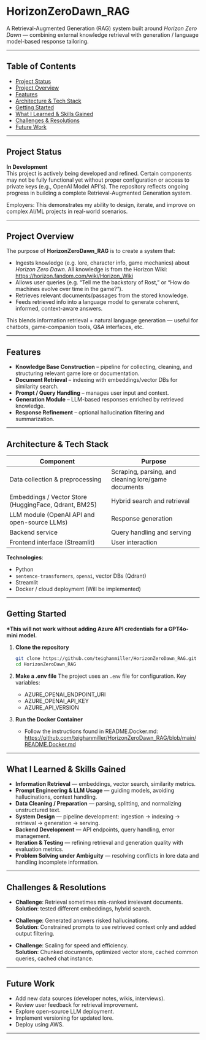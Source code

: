 # HorizonZeroDawn_RAG

A Retrieval-Augmented Generation (RAG) system built around _Horizon Zero Dawn_ — combining external knowledge retrieval with generation / language model-based response tailoring.

---

## Table of Contents

- [Project Status](#project-status)
- [Project Overview](#project-overview)
- [Features](#features)
- [Architecture & Tech Stack](#architecture--tech-stack)
- [Getting Started](#getting-started)
- [What I Learned & Skills Gained](#what-i-learned--skills-gained)
- [Challenges & Resolutions](#challenges--resolutions)
- [Future Work](#future-work)

---

## Project Status

**In Development**  
This project is actively being developed and refined. Certain components may not be fully functional yet without proper configuration or access to private keys (e.g., OpenAI Model API's). The repository reflects ongoing progress in building a complete Retrieval-Augmented Generation system.

Employers: This demonstrates my ability to design, iterate, and improve on complex AI/ML projects in real-world scenarios.

---

## Project Overview

The purpose of **HorizonZeroDawn_RAG** is to create a system that:

- Ingests knowledge (e.g. lore, character info, game mechanics) about _Horizon Zero Dawn_. All knowledge is from the Horizon Wiki: https://horizon.fandom.com/wiki/Horizon_Wiki
- Allows user queries (e.g. “Tell me the backstory of Rost,” or “How do machines evolve over time in the game?”).
- Retrieves relevant documents/passages from the stored knowledge.
- Feeds retrieved info into a language model to generate coherent, informed, context-aware answers.

This blends information retrieval + natural language generation — useful for chatbots, game-companion tools, Q&A interfaces, etc.

---

## Features

- **Knowledge Base Construction** – pipeline for collecting, cleaning, and structuring relevant game lore or documentation.
- **Document Retrieval** – indexing with embeddings/vector DBs for similarity search.
- **Prompt / Query Handling** – manages user input and context.
- **Generation Module** – LLM-based responses enriched by retrieved knowledge.
- **Response Refinement** – optional hallucination filtering and summarization.

---

## Architecture & Tech Stack

| Component                                             | Purpose                                             |
| ----------------------------------------------------- | --------------------------------------------------- |
| Data collection & preprocessing                       | Scraping, parsing, and cleaning lore/game documents |
| Embeddings / Vector Store (HuggingFace, Qdrant, BM25) | Hybrid search and retrieval                         |
| LLM module (OpenAI API and open-source LLMs)          | Response generation                                 |
| Backend service                                       | Query handling and serving                          |
| Frontend interface (Streamlit)                        | User interaction                                    |

**Technologies**:

- Python
- `sentence-transformers`, `openai`, vector DBs (Qdrant)
- Streamlit
- Docker / cloud deployment (Will be implemented)

---

## Getting Started

**\*This will not work without adding Azure API credentials for a GPT4o-mini model.**

1. **Clone the repository**

   ```bash
   git clone https://github.com/teighanmiller/HorizonZeroDawn_RAG.git
   cd HorizonZeroDawn_RAG
   ```

2. **Make a .env file**
   The project uses an `.env` file for configuration. Key variables:

   - AZURE_OPENAI_ENDPOINT_URI
   - AZURE_OPENAI_API_KEY
   - AZURE_API_VERSION

3. **Run the Docker Container**

   - Follow the instructions found in README.Docker.md: https://github.com/teighanmiller/HorizonZeroDawn_RAG/blob/main/README.Docker.md

---

## What I Learned & Skills Gained

- **Information Retrieval** — embeddings, vector search, similarity metrics.
- **Prompt Engineering & LLM Usage** — guiding models, avoiding hallucinations, context handling.
- **Data Cleaning / Preparation** — parsing, splitting, and normalizing unstructured text.
- **System Design** — pipeline development: ingestion → indexing → retrieval → generation → serving.
- **Backend Development** — API endpoints, query handling, error management.
- **Iteration & Testing** — refining retrieval and generation quality with evaluation metrics.
- **Problem Solving under Ambiguity** — resolving conflicts in lore data and handling incomplete information.

---

## Challenges & Resolutions

- **Challenge**: Retrieval sometimes mis-ranked irrelevant documents.  
  **Solution**: tested different embeddings, hybrid search.

- **Challenge**: Generated answers risked hallucinations.  
  **Solution**: Constrained prompts to use retrieved context only and added output filtering.

- **Challenge**: Scaling for speed and efficiency.  
  **Solution**: Chunked documents, optimized vector store, cached common queries, cached chat instance.

---

## Future Work

- Add new data sources (developer notes, wikis, interviews).
- Review user feedback for retrieval improvement.
- Explore open-source LLM deployment.
- Implement versioning for updated lore.
- Deploy using AWS.

---

